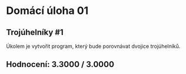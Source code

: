 # Domácí úloha 01

## Trojúhelníky #1

Úkolem je vytvořit program, který bude porovnávat dvojice trojúhelníků.

## Hodnocení: 3.3000 / 3.0000

